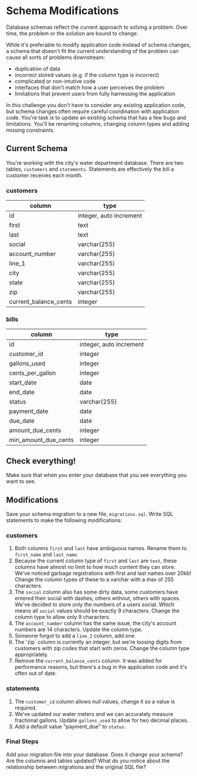 # Schema Modifications

Database schemas reflect the current approach to solving a problem. Over time, the problem or the solution are bound to change.

While it's preferable to modify application code instead of schema changes, a schema that doesn't fit the current understanding of the problem can cause all sorts of problems downstream:

* duplication of data
* incorrect stored values (e.g. if the column type is incorrect)
* complicated or non-intutive code
* interfaces that don't match how a user perceives the problem
* limitations that prevent users from fully harnessing the application

In this challenge you don't have to consider any existing application code, but schema changes often require careful coordination with application code. You're task is to update an existing schema that has a few bugs and limitations. You'll be renaming columns, changing column types and adding missing constraints.

## Current Schema

You're working with the city's water department database. There are two tables, `customers` and `statements`. Statements are effectively the bill a customer receives each month.

### customers
column | type |
----------|-------|
id | integer, auto increment |
first | text |
last | text |
social | varchar(255) |
account_number | varchar(255) |
line_1 | varchar(255) |
city | varchar(255) |
state | varchar(255) |
zip | varchar(255) |
current\_balance\_cents | integer

### bills
column | type |
-------|------|
id | integer, auto increment |
customer_id | integer |
gallons_used | integer |
cents\_per\_gallon | integer |
start_date | date |
end_date | date |
status | varchar(255) |
payment_date | date |
due_date | date |
amount\_due\_cents | integer |
min\_amount\_due\_cents | integer |


## Check everything!
Make sure that when you enter your database that you see everything you want to see.

## Modifications

Save your schema migration to a new file, `migrations.sql`. Write SQL statements to make the following modifications:

### customers

1. Both columns `first` and `last` have ambiguous names. Rename them to `first_name` and `last_name`.
2. Because the current column type of `first` and `last` are `text`, these columns have almost no limit to how much content they can store. We've noticed garbage registrations with first and last names over 20kb! Change the column types of these to a varchar with a max of 255 characters.
3. The `social` column also has some dirty data, some customers have entered their social with dashes, others without, others with spaces. We've decided to store only the numbers of a users social. Which means all `social` values should be exactly 9 characters. Change the column type to allow only 9 characters.
4. The `account_number` column has the same issue, the city's account numbers are 14 characters. Update the column type.
5. Someone forgot to add a `line_2` column, add one.
6. The 'zip` column is currently an integer, but we're loosing digits from customers with zip codes that start with zeros. Change the column type appropriately.
7. Remove the `current_balance_cents` column. It was added for performance reasons, but there's a bug in the application code and it's often out of date.

### statements

1. The `customer_id` column allows null values, change it so a value is required.
2. We've updated our water meters and we can accurately measure fractional gallons. Update `gallons_used` to allow for two decimal places.
3. Add a default value "payment_due" to `status`.

### Final Steps
Add your migration file into your database. Does it change your schema? Are the columns and tables updated? What do you notice about the relationship between migrations and the original SQL file? 
